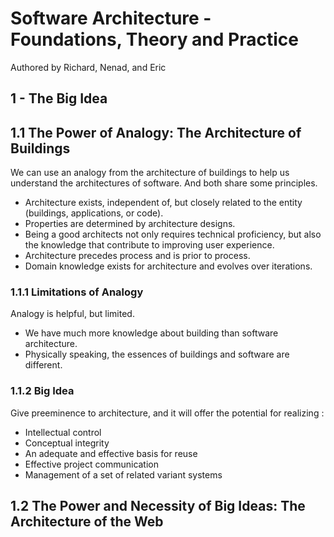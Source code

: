 # Software Architecture - Foundations, Theory and Practice

Authored by Richard, Nenad, and Eric

## 1 - The Big Idea

## 1.1 The Power of Analogy: The Architecture of Buildings

We can use an analogy from the architecture of buildings to help us understand the architectures of software. And both share some principles.

- Architecture exists, independent of, but closely related to the entity (buildings, applications, or code).
- Properties are determined by architecture designs.
- Being a good architects not only requires technical proficiency, but also the knowledge that contribute to improving user experience.
- Architecture precedes process and is prior to process.
- Domain knowledge exists for architecture and evolves over iterations.

### 1.1.1 Limitations of Analogy

Analogy is helpful, but limited.

- We have much more knowledge about building than software architecture.
- Physically speaking, the essences of buildings and software are different.

### 1.1.2 Big Idea

Give preeminence to architecture, and it will offer the potential for realizing :

- Intellectual control
- Conceptual integrity
- An adequate and effective basis for reuse
- Effective project communication
- Management of a set of related variant systems

## 1.2 The Power and Necessity of Big Ideas: The Architecture of the Web
